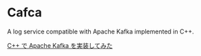 # Cafca

A log service compatible with Apache Kafka implemented in C++.

[C++ で Apache Kafka を実装してみた](http://blog.okumin.com/entry/2016/10/10/220745)

